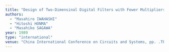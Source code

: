 ```yaml
---
title: "Design of Two-Dimensinal Digital Filters with Fewer Multipliers and Adders"
authors:
  - "Masahiro IWAHASHI"
  - "Hitoshi HONMA"
  - "Masahiko SAGAWA"
year: 1989
type: "international"
venue: "China International Conference on Circuits and Systems, pp. .TP7-1, 1989-07-01."
---
```

